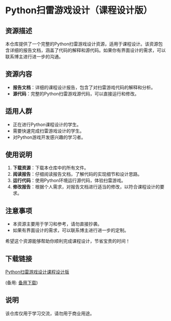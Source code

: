 # Python扫雷游戏设计（课程设计版）

## 资源描述

本仓库提供了一个完整的Python扫雷游戏设计资源，适用于课程设计。该资源包含详细的报告文档，涵盖了代码的解释和源代码。如果你有界面设计的需求，可以联系博主进行进一步的沟通。

## 资源内容

- **报告文档**：详细的课程设计报告，包含了对扫雷游戏代码的解释和分析。
- **源代码**：完整的Python扫雷游戏源代码，可以直接运行和修改。

## 适用人群

- 正在进行Python课程设计的学生。
- 需要快速完成扫雷游戏设计的学生。
- 对Python游戏开发感兴趣的学习者。

## 使用说明

1. **下载资源**：下载本仓库中的所有文件。
2. **阅读报告**：仔细阅读报告文档，了解代码的实现细节和设计思路。
3. **运行代码**：使用Python环境运行源代码，体验扫雷游戏。
4. **修改报告**：根据个人需求，对报告文档进行适当的修改，以符合课程设计的要求。

## 注意事项

- 本资源主要用于学习和参考，请勿直接抄袭。
- 如果有界面设计的需求，可以联系博主进行进一步的定制。

希望这个资源能够帮助你顺利完成课程设计，节省宝贵的时间！

## 下载链接
[Python扫雷游戏设计课程设计版](https://pan.quark.cn/s/65062ad6eb12) 

(备用: [备用下载](https://pan.baidu.com/s/1CgpD6qd1g76flZpPDMvhSA?pwd=1234))

## 说明

该仓库仅用于学习交流，请勿用于商业用途。
